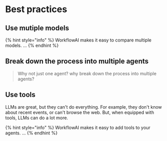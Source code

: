 # Best practices

## Use mutiple models

{% hint style="info" %}
WorkflowAI makes it easy to compare multiple models.
...
{% endhint %}

## Break down the process into multiple agents
> Why not just one agent? why break down the process into multiple agents?

## Use tools

LLMs are great, but they can't do everything. For example, they don't know about recent events, or can't browse the web. But, when equipped with tools, LLMs can do a lot more.

{% hint style="info" %}
WorkflowAI makes it easy to add tools to your agents.
...
{% endhint %}

